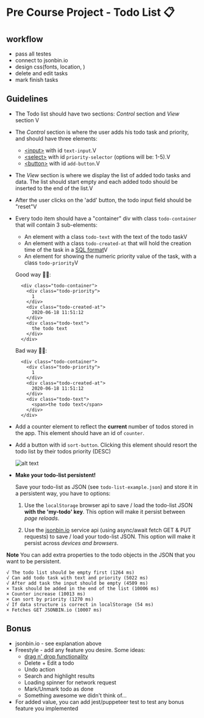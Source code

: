 #  Pre Course Project - Todo List 📋
## workflow
- pass all testes
- connect to jsonbin.io
- design css(fonts, location, )
- delete and edit tasks
- mark finish tasks






## Guidelines

- The Todo list should have two sections: _Control_ section and _View_ section V
- The _Control_ section is where the user adds his todo task and priority, and should have three elements:
  - [\<input\>](https://developer.mozilla.org/en-US/docs/Web/HTML/Element/input) with id `text-input`.V
  - [\<select\>](https://developer.mozilla.org/en-US/docs/Web/HTML/Element/select) with id `priority-selector` (options will be: 1-5).V
  - [\<button\>](https://developer.mozilla.org/en-US/docs/Web/HTML/Element/button) with id `add-button`.V
- The _View_ section is where we display the list of added todo tasks and data. The list should start empty and each added todo should be inserted to the end of the list.V
- After the user clicks on the 'add' button, the todo input field should be "reset"V
- Every todo item should have a "container" div with class `todo-container` that will contain 3 sub-elements:

  - An element with a class `todo-text` with the text of the todo taskV
  - An element with a class `todo-created-at` that will hold the creation time of the task in a [SQL format](https://www.w3schools.com/sql/sql_dates.asp#:~:text=SQL%20Date%20Data%20Types&text=DATE%20%2D%20format%20YYYY%2DMM%2D,YEAR%20%2D%20format%20YYYY%20or%20YY)V
  - An element for showing the numeric priority value of the task, with a class `todo-priority`V

  Good way 👍🏿:

  ```
    <div class="todo-container">
      <div class="todo-priority">
        1
      </div>
      <div class="todo-created-at">
        2020-06-18 11:51:12
      </div>
      <div class="todo-text">
        the todo text
      </div>
    </div>
  ```

  Bad way 👎🏿:

  ```
    <div class="todo-container">
      <div class="todo-priority">
        1
      </div>
      <div class="todo-created-at">
        2020-06-18 11:51:12
      </div>
      <div class="todo-text">
        <span>the todo text</span>
      </div>
    </div>
  ```

- Add a counter element to reflect the **current** number of todos stored in the app. This element should have an id of `counter`.

- Add a button with id `sort-button`. Clicking this element should resort the todo list by their todos priority (DESC)

  ![alt text](./readme-files/todo.gif)

- **Make your todo-list persistent!**

  Save your todo-list as JSON (see `todo-list-example.json`) and store it in a persistent way, you have to options:

  1. Use the `localStorage` browser api to save / load the todo-list JSON **with the 'my-todo' key**. This option will make it persist between _page reloads_.

  2. Use the [jsonbin.io](https://jsonbin.io/) service api (using async/await fetch GET & PUT requests) to save / load your todo-list JSON. This option will make it persist across _devices and browsers_.

**Note** You can add extra properties to the todo objects in the JSON that you want to be persistent.

    √ The todo list should be empty first (1264 ms)
    √ Can add todo task with text and priority (5022 ms)
    √ After add task the input should be empty (4509 ms)
    × Task should be added in the end of the list (10006 ms)
    × Counter increase (10013 ms)
    × Can sort by priority (1270 ms)
    √ If data structure is correct in localStorage (54 ms)
    × Fetches GET JSONBIN.io (10007 ms)
## Bonus

- jsonbin.io - see explanation above
- Freestyle - add any feature you desire. Some ideas:
  - [drag n' drop functionality](https://htmldom.dev/drag-and-drop-element-in-a-list)
  - Delete + Edit a todo
  - Undo action
  - Search and highlight results
  - Loading spinner for network request
  - Mark/Unmark todo as done
  - Something awesome we didn't think of...
- For added value, you can add jest/puppeteer test to test any bonus feature you implemented



